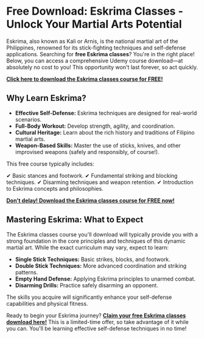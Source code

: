 # Free Download: Eskrima Classes - Unlock Your Martial Arts Potential

Eskrima, also known as Kali or Arnis, is the national martial art of the Philippines, renowned for its stick-fighting techniques and self-defense applications. Searching for **free Eskrima classes**? You're in the right place! Below, you can access a comprehensive Udemy course download—at absolutely no cost to you! This opportunity won't last forever, so act quickly.

[**Click here to download the Eskrima classes course for FREE!**](https://udemywork.com/eskrima-classes)

## Why Learn Eskrima?

*   **Effective Self-Defense:** Eskrima techniques are designed for real-world scenarios.
*   **Full-Body Workout:** Develop strength, agility, and coordination.
*   **Cultural Heritage:** Learn about the rich history and traditions of Filipino martial arts.
*   **Weapon-Based Skills:** Master the use of sticks, knives, and other improvised weapons (safely and responsibly, of course!).

This free course typically includes:

✔ Basic stances and footwork.
✔ Fundamental striking and blocking techniques.
✔ Disarming techniques and weapon retention.
✔ Introduction to Eskrima concepts and philosophies.

[**Don't delay! Download the Eskrima classes course for FREE now!**](https://udemywork.com/eskrima-classes)

## Mastering Eskrima: What to Expect

The Eskrima classes course you'll download will typically provide you with a strong foundation in the core principles and techniques of this dynamic martial art. While the exact curriculum may vary, expect to learn:

*   **Single Stick Techniques:** Basic strikes, blocks, and footwork.
*   **Double Stick Techniques:** More advanced coordination and striking patterns.
*   **Empty Hand Defense:** Applying Eskrima principles to unarmed combat.
*   **Disarming Drills:** Practice safely disarming an opponent.

The skills you acquire will significantly enhance your self-defense capabilities and physical fitness.

Ready to begin your Eskrima journey? [**Claim your free Eskrima classes download here!**](https://udemywork.com/eskrima-classes) This is a limited-time offer, so take advantage of it while you can. You'll be learning effective self-defense techniques in no time!
